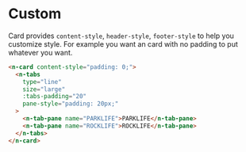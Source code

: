 # Custom

Card provides `content-style`, `header-style`, `footer-style` to help you customize style. For example you want an card with no padding to put whatever you want.

```html
<n-card content-style="padding: 0;">
  <n-tabs
    type="line"
    size="large"
    :tabs-padding="20"
    pane-style="padding: 20px;"
  >
    <n-tab-pane name="PARKLIFE">PARKLIFE</n-tab-pane>
    <n-tab-pane name="ROCKLIFE">ROCKLIFE</n-tab-pane>
  </n-tabs>
</n-card>
```
